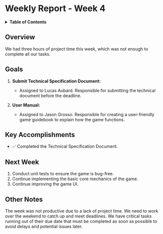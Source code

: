 # Weekly Report - Week 4

<details>
<summary><b>Table of Contents</b></summary>

- [Weekly Report - Week 4](#weekly-report---week-4)
  - [Overview](#overview)
  - [Goals](#goals)
  - [Key Accomplishments](#key-accomplishments)
  - [Next Week](#next-week)
  - [Other Notes](#other-notes)

</details>

## Overview

We had three hours of project time this week, which was not enough to complete all our tasks.

## Goals

1. **Submit Technical Specification Document:**
   - Assigned to Lucas Aubard. Responsible for submitting the technical document before the deadline.

2. **User Manual:**
   - Assigned to Jason Grosso. Responsible for creating a user-friendly game guidebook to explain how the game functions.

## Key Accomplishments

- ✅ Completed the Technical Specification Document.

## Next Week

1. Conduct unit tests to ensure the game is bug-free.
2. Continue implementing the basic core mechanics of the game.
3. Continue improving the game UI.

## Other Notes

The week was not productive due to a lack of project time. We need to work over the weekend to catch up and meet deadlines. We have critical tasks running out of their due date that must be completed as soon as possible to avoid delays and potential issues later.


